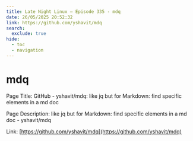 ```yaml
---
title: Late Night Linux – Episode 335 - mdq
date: 26/05/2025 20:52:32
link: https://github.com/yshavit/mdq
search:
  exclude: true
hide:
  - toc
  - navigation
---
```


# mdq

Page Title: GitHub - yshavit/mdq: like jq but for Markdown: find specific elements in a md doc

Page Description: like jq but for Markdown: find specific elements in a md doc - yshavit/mdq 

Link: [https://github.com/yshavit/mdq](https://github.com/yshavit/mdq)